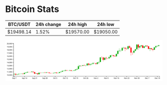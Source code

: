 # Bitcoin Stats

BTC/USDT|24h change|24h high|24h low|
|---|---|---|---|
|$19498.14|1.52%|$19570.00|$19050.00|

<img src="./chart.svg">

